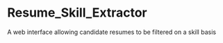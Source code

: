 # Resume_Skill_Extractor
A web interface allowing candidate resumes to be filtered on a skill basis
